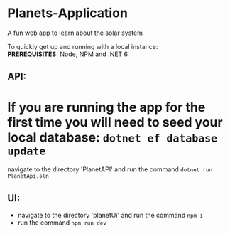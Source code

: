 # Planets-Application
A fun web app to learn about the solar system

To quickly get up and running with a local instance:  
<strong>PREREQUISITES:</strong> Node, NPM and .NET 6

## API: 
# If you are running the app for the first time you will need to seed your local database: ``dotnet ef database update``
navigate to the directory 'PlanetAPI' and run the command ``dotnet run PlanetApi.sln``

## UI: 
- navigate to the directory 'planetUi' and run the command ``npm i``
- run the command ``npm run dev``
